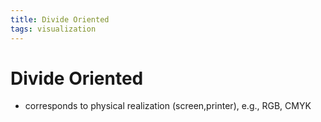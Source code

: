 ```yaml
---
title: Divide Oriented
tags: visualization
---
```


# Divide Oriented
- corresponds to physical realization (screen,printer), e.g., RGB, CMYK



































































































